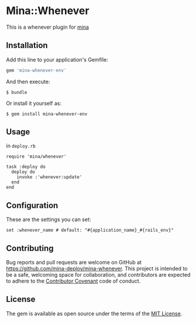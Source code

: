 # Mina::Whenever

This is a whenever plugin for [mina](https://github.com/mina-deploy/mina)

## Installation

Add this line to your application's Gemfile:

```ruby
gem 'mina-whenever-env'
```

And then execute:

    $ bundle

Or install it yourself as:

    $ gem install mina-whenever-env

## Usage

in `deploy.rb`

    require 'mina/whenever'

    task :deploy do
      deploy do
        invoke :'whenever:update'
      end
    end

## Configuration

These are the settings you can set:

    set :whenever_name # default: "#{application_name}_#{rails_env}"

## Contributing

Bug reports and pull requests are welcome on GitHub at https://github.com/mina-deploy/mina-whenever. This project is intended to be a safe, welcoming space for collaboration, and contributors are expected to adhere to the [Contributor Covenant](http://contributor-covenant.org) code of conduct.

## License

The gem is available as open source under the terms of the [MIT License](http://opensource.org/licenses/MIT).
